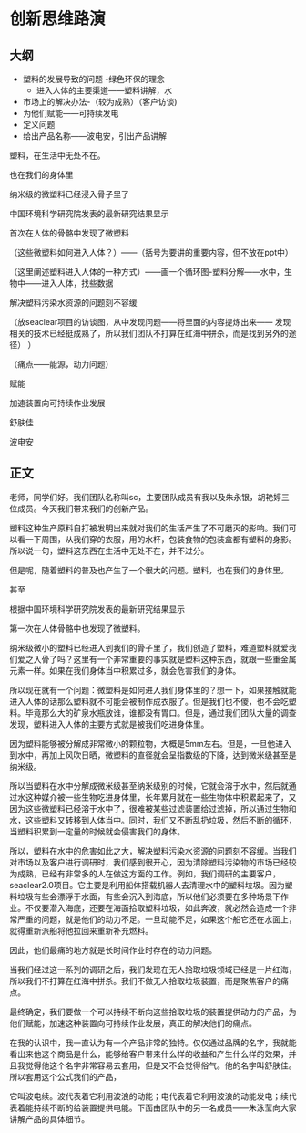 # 创新思维路演

## 大纲

- 塑料的发展导致的问题 -绿色环保的理念
	- 进入人体的主要渠道——塑料讲解，水
- 市场上的解决办法-（较为成熟）（客户访谈)
- 为他们赋能——可持续发电
- 定义问题
- 给出产品名称——波电安，引出产品讲解

塑料，在生活中无处不在。

也在我们的身体里

纳米级的微塑料已经浸入骨子里了

中国环境科学研究院发表的最新研究结果显示

首次在人体的骨骼中发现了微塑料

（这些微塑料如何进入人体？）——（括号为要讲的重要内容，但不放在ppt中）

（这里阐述塑料进入人体的一种方式）——画一个循环图-塑料分解——水中，生物中——进入人体，找些数据

解决塑料污染水资源的问题刻不容缓

（放seaclear项目的访谈图，从中发现问题——将里面的内容提炼出来——
发现相关的技术已经挺成熟了，所以我们团队不打算在红海中拼杀，而是找到另外的途径）
）

（痛点——能源，动力问题）

赋能

加速装置向可持续作业发展

舒肤佳

波电安

## 正文

老师，同学们好。我们团队名称叫sc，主要团队成员有我以及朱永银，胡艳婷三位成员。今天我们带来我们的创新产品。

塑料这种生产原料自打被发明出来就对我们的生活产生了不可磨灭的影响。我们可以看一下周围，从我们穿的衣服，用的水杯，包装食物的包装盒都有塑料的身影。所以说一句，塑料这东西在生活中无处不在，并不过分。

但是呢，随着塑料的普及也产生了一个很大的问题。塑料，也在我们的身体里。

甚至

根据中国环境科学研究院发表的最新研究结果显示

第一次在人体骨骼中也发现了微塑料。

纳米级微小的塑料已经进入到我们的骨子里了，我们创造了塑料，难道塑料就爱我们爱之入骨了吗？这里有一个非常重要的事实就是塑料这种东西，就跟一些重金属元素一样。如果在我们身体当中积累过多，就会危害我们的身体。

所以现在就有一个问题：微塑料是如何进入我们身体里的？想一下，如果接触就能进入人体的话那么塑料就不可能会被制作成衣服了。但是我们也不傻，也不会吃塑料。毕竟那么大的矿泉水瓶放谁，谁都没有胃口。但是，通过我们团队大量的调查发现，塑料进入人体的主要方式就是被我们吃进身体里。

因为塑料能够被分解成非常微小的颗粒物，大概是5mm左右。但是，一旦他进入到水中，再加上风吹日晒，微塑料的直径就会呈指数级的下降，达到微米级甚至是纳米级。

所以当塑料在水中分解成微米级甚至纳米级别的时候，它就会溶于水中，然后就通过水这种媒介被一些生物吃进身体里，长年累月就在一些生物体中积累起来了，又因为这些微塑料已经溶于水中了，很难被某些过滤装置给过滤掉，所以通过生物和水，这些塑料又转移到人体当中。同时，我们又不断乱扔垃圾，然后不断的循环，当塑料积累到一定量的时候就会侵害我们的身体。

所以，塑料在水中的危害如此之大，解决塑料污染水资源的问题刻不容缓。当我们对市场以及客户进行调研时，我们感到很开心，因为清除塑料污染物的市场已经较为成熟，已经有非常多的人在做这方面的工作。例如，我们调研的主要客户，seaclear2.0项目。它主要是利用船体搭载机器人去清理水中的塑料垃圾。因为塑料垃圾有些会漂浮于水面，有些会沉入到海底，所以他们必须要在多种场景下作业。不仅要潜入海底，还要在海面拾取塑料垃圾，如此奔波，就必然会造成一个非常严重的问题，就是他们的动力不足。一旦动能不足，如果这个船它还在水面上，就得重新派船将他拉回来重新补充燃料。

因此，他们最痛的地方就是长时间作业时存在的动力问题。

当我们经过这一系列的调研之后，我们发现在无人拾取垃圾领域已经是一片红海，所以我们不打算在红海中拼杀。我们不做无人拾取垃圾装置，而是聚焦客户的痛点。

最终确定，我们要做一个可以持续不断向这些拾取垃圾的装置提供动力的产品，为他们赋能，加速这种装置向可持续作业发展，真正的解决他们的痛点。

在我的认识中，我一直认为有一个产品非常的独特。仅仅通过品牌的名字，我就能看出来他这个商品是什么，能够给客户带来什么样的收益和产生什么样的效果，并且我觉得他这个名字非常容易去套用，但是又不会觉得俗气。他的名字叫舒肤佳。所以套用这个公式我们的产品，

它叫波电续。波代表着它利用波浪的动能；电代表着它利用波浪的动能发电；续代表着能持续不断的给装置提供电能。下面由团队中的另一名成员——朱泳莹向大家讲解产品的具体细节。





